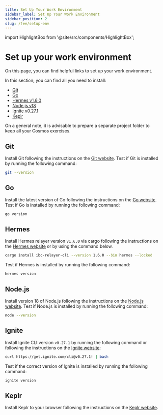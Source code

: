 ```yaml
---
title: Set Up Your Work Environment
sidebar_label: Set Up Your Work Environment
sidebar_position: 2
slug: /fee/setup-env
---
```


import HighlightBox from '@site/src/components/HighlightBox';

# Set up your work environment

On this page, you can find helpful links to set up your work environment.

<HighlightBox type="info" title="Dependencies">

In this section, you can find all you need to install:

- [Git](https://git-scm.com/)
- [Go](https://go.dev/)
- [Hermes v1.6.0](https://hermes.informal.systems/)
- [Node.js v18](https://nodejs.org/en/)
- [Ignite v0.27.1](https://docs.ignite.com/)
- [Keplr](https://www.keplr.app/)

</HighlightBox>

<HighlightBox type="note" title="Note">

On a general note, it is advisable to prepare a separate project folder to keep all your Cosmos exercises.

</HighlightBox>

## Git

Install Git following the instructions on the [Git website](https://git-scm.com/). Test if Git is installed by running the following command:

```bash
git --version
```

## Go

Install the latest version of Go following the instructions on the [Go website](https://go.dev/). Test if Go is installed by running the following command:

```bash
go version
```

## Hermes

Install Hermes relayer version `v1.6.0` via cargo following the instructions on the [Hermes website](https://hermes.informal.systems/quick-start/installation.html#install-via-cargo) or by using the command below.

```bash
cargo install ibc-relayer-cli --version 1.6.0 --bin hermes --locked
```

Test if Hermes is installed by running the following command:

```bash
hermes version
```

## Node.js

Install version 18 of Node.js following the instructions on the [Node.js website](https://nodejs.org/en/). Test if Node.js is installed by running the following command:

```bash
node --version
```

## Ignite

Install Ignite CLI version `v0.27.1` by running the following command or following the instructions on the [Ignite website](https://docs.ignite.com/welcome/install):

```bash
curl https://get.ignite.com/cli@v0.27.1! | bash
```

Test if the correct version of Ignite is installed by running the following command:

```bash
ignite version
```

## Keplr

Install Keplr to your browser following the instructions on the [Keplr website](https://www.keplr.app/).
